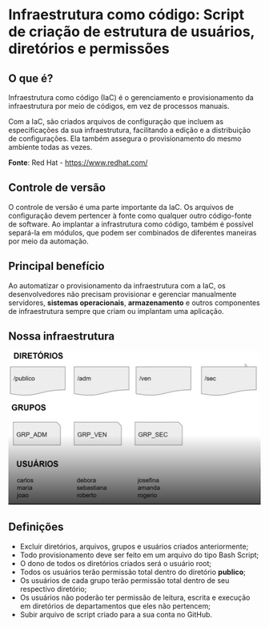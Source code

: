 # Infraestrutura como código: Script de criação de estrutura de usuários, diretórios e permissões

## **O que é?**

Infraestrutura como código (IaC) é o gerenciamento e provisionamento da infraestrutura por meio de códigos, em vez de processos manuais.

Com a IaC, são criados arquivos de configuração que incluem as especificações da sua infraestrutura, facilitando a edição e a distribuição de configurações. Ela também assegura o provisionamento do mesmo ambiente todas as vezes.

**Fonte**: Red Hat - https://www.redhat.com/

## **Controle de versão**

O controle de versão é uma parte importante da IaC. Os arquivos de configuração devem pertencer à fonte como qualquer outro código-fonte de software. Ao implantar a infrastrutura como código, também é possível separá-la em módulos, que podem ser combinados de diferentes maneiras por meio da automação.

## **Principal benefício**

Ao automatizar o provisionamento da infraestrutura com a IaC, os desenvolvedores não precisam provisionar e gerenciar manualmente servidores, **sistemas operacionais**, **armazenamento** e outros componentes de infraestrutura sempre que criam ou implantam uma aplicação.

## **Nossa infraestrutura**

![infraestrutura](img/chrome-1_22-08-11_16h31m.png)

## **Definições**

- Excluir diretórios, arquivos, grupos e usuários criados anteriormente;
- Todo provisionamento deve ser feito em um arquivo do tipo Bash Script;
- O dono de todos os diretórios criados será o usuário root;
- Todos os usuários terão permissão total dentro do diretório **publico**;
- Os usuários de cada grupo terão permissão total dentro de seu respectivo diretório;
- Os usuários não poderão ter permissão de leitura, escrita e execução em diretórios de departamentos que eles não pertencem;
- Subir arquivo de script criado para a sua conta no GitHub.
